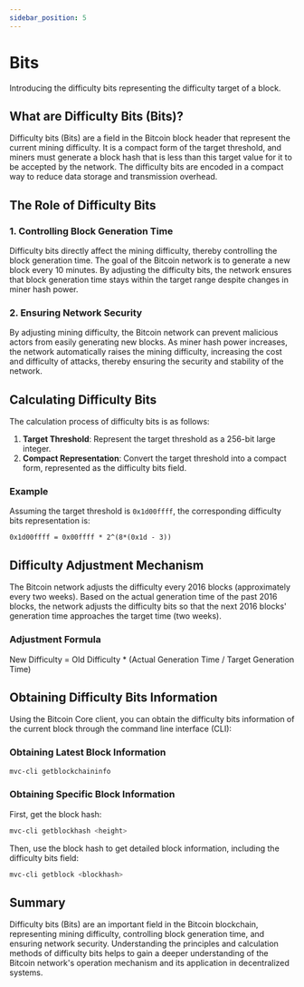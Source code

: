```yaml
---
sidebar_position: 5
---
```


# Bits

Introducing the difficulty bits representing the difficulty target of a block.

## What are Difficulty Bits (Bits)?

Difficulty bits (Bits) are a field in the Bitcoin block header that represent the current mining difficulty. It is a
compact form of the target threshold, and miners must generate a block hash that is less than this target value for it
to be accepted by the network. The difficulty bits are encoded in a compact way to reduce data storage and transmission
overhead.

## The Role of Difficulty Bits

### 1. Controlling Block Generation Time

Difficulty bits directly affect the mining difficulty, thereby controlling the block generation time. The goal of the
Bitcoin network is to generate a new block every 10 minutes. By adjusting the difficulty bits, the network ensures that
block generation time stays within the target range despite changes in miner hash power.

### 2. Ensuring Network Security

By adjusting mining difficulty, the Bitcoin network can prevent malicious actors from easily generating new blocks. As
miner hash power increases, the network automatically raises the mining difficulty, increasing the cost and difficulty
of attacks, thereby ensuring the security and stability of the network.

## Calculating Difficulty Bits

The calculation process of difficulty bits is as follows:

1. **Target Threshold**: Represent the target threshold as a 256-bit large integer.
2. **Compact Representation**: Convert the target threshold into a compact form, represented as the difficulty bits
   field.

### Example

Assuming the target threshold is `0x1d00ffff`, the corresponding difficulty bits representation is:

```
0x1d00ffff = 0x00ffff * 2^(8*(0x1d - 3))
```

## Difficulty Adjustment Mechanism

The Bitcoin network adjusts the difficulty every 2016 blocks (approximately every two weeks). Based on the actual
generation time of the past 2016 blocks, the network adjusts the difficulty bits so that the next 2016 blocks'
generation time approaches the target time (two weeks).

### Adjustment Formula

New Difficulty = Old Difficulty * (Actual Generation Time / Target Generation Time)

## Obtaining Difficulty Bits Information

Using the Bitcoin Core client, you can obtain the difficulty bits information of the current block through the command
line interface (CLI):

### Obtaining Latest Block Information

```bash
mvc-cli getblockchaininfo
```

### Obtaining Specific Block Information

First, get the block hash:

```bash
mvc-cli getblockhash <height>
```

Then, use the block hash to get detailed block information, including the difficulty bits field:

```bash
mvc-cli getblock <blockhash>
```

## Summary

Difficulty bits (Bits) are an important field in the Bitcoin blockchain, representing mining difficulty, controlling
block generation time, and ensuring network security. Understanding the principles and calculation methods of difficulty
bits helps to gain a deeper understanding of the Bitcoin network's operation mechanism and its application in
decentralized systems.
